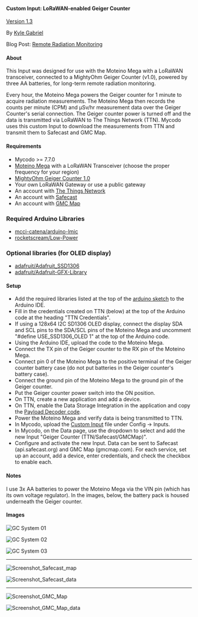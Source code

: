 #### Custom Input: LoRaWAN-enabled Geiger Counter

[Version 1.3](https://github.com/kizniche/Mycodo-custom/blob/master/custom_inputs/geiger%20counter/CHANGELOG.md)

By [Kyle Gabriel](https://kylegabriel.com/)

Blog Post: [Remote Radiation Monitoring](https://kylegabriel.com/projects/2019/08/remote-radiation-monitoring.html)

#### About

This Input was designed for use with the Moteino Mega with a LoRaWAN
transceiver, connected to a MightyOhm Geiger Counter (v1.0), powered by three
AA batteries, for long-term remote radiation monitoring.

Every hour, the Moteino Mega powers the Geiger counter for 1 minute to acquire
radiation measurements. The Moteino Mega then records the counts per minute
(CPM) and μSv/hr measurement data over the Geiger Counter's serial connection.
The Geiger counter power is turned off and the data is transmitted via LoRaWAN
to The Things Network (TTN). Mycodo uses this custom Input to download the
measurements from TTN and transmit them to Safecast and GMC Map.

#### Requirements

* Mycodo >= 7.7.0
* [Moteino Mega](https://lowpowerlab.com/shop/product/119) with a LoRaWAN Transceiver (choose the proper frequency for your region)
* [MightyOhm Geiger Counter 1.0](https://mightyohm.com/blog/products/geiger-counter/)
* Your own LoRaWAN Gateway or use a public gateway
* An account with [The Things Network](https://www.thethingsnetwork.org/)
* An account with [Safecast](https://api.safecast.org)
* An account with [GMC Map](https://www.gmcmap.com/)

### Required Arduino Libraries

* [mcci-catena/arduino-lmic](https://github.com/mcci-catena/arduino-lmic)
* [rocketscream/Low-Power](https://github.com/rocketscream/Low-Power)

### Optional libraries (for OLED display)

* [adafruit/Adafruit_SSD1306](https://github.com/adafruit/Adafruit_SSD1306)
* [adafruit/Adafruit-GFX-Library](https://github.com/adafruit/Adafruit-GFX-Library)

#### Setup

* Add the required libraries listed at the top of the [arduino sketch](https://raw.githubusercontent.com/kizniche/Mycodo-custom/master/custom_inputs/geiger%20counter/arduino_sketch_geiger_counter_moteino_mega_lora/arduino_sketch_geiger_counter_moteino_mega_lora.ino) to the Arduino IDE.
* Fill in the credentials created on TTN (below) at the top of the Arduino code at the heading "TTN Credentials".
* If using a 128x64 I2C SD1306 OLED display, connect the display SDA and SCL pins to the SDA/SCL pins of the Moteino Mega and uncomment "#define USE_SSD1306_OLED 1" at the top of the Arduino code.
* Using the Arduino IDE, upload the code to the Moteino Mega.
* Connect the TX pin of the Geiger counter to the RX pin of the Moteino Mega.
* Connect pin 0 of the Moteino Mega to the positive terminal of the Geiger counter battery case (do not put batteries in the Geiger counter's battery case).
* Connect the ground pin of the Moteino Mega to the ground pin of the Geiger counter. 
* Put the Geiger counter power switch into the ON position.
* On TTN, create a new application and add a device.
* On TTN, enable the Data Storage Integration in the application and copy the [Payload Decoder code](https://raw.githubusercontent.com/kizniche/Mycodo-custom/master/custom_inputs/geiger%20counter/payload_decoder_the_things_network_app.java).
* Power the Moteino Mega and verify data is being transmitted to TTN.
* In Mycodo, upload the [Custom Input](https://raw.githubusercontent.com/kizniche/Mycodo-custom/master/custom_inputs/geiger%20counter/mycodo_custom_input_ttn_data_storage_geiger_counter.py) file under Config -> Inputs.
* In Mycodo, on the Data page, use the dropdown to select and add the new Input "Geiger Counter (TTN/Safecast/GMCMap)".
* Configure and activate the new Input. Data can be sent to Safecast (api.safecast.org) and GMC Map (gmcmap.com). For each service, set up an account, add a device, enter credentials, and check the checkbox to enable each.

#### Notes

I use 3x AA batteries to power the Moteino Mega via the VIN pin (which has its own voltage regulator). In the images, below, the battery pack is housed underneath the Geiger counter.

#### Images

![GC System 01](https://raw.githubusercontent.com/kizniche/Mycodo-custom-inputs/master/geiger%20counter/images/GC_System_01.jpg)

![GC System 02](https://raw.githubusercontent.com/kizniche/Mycodo-custom-inputs/master/geiger%20counter/images/GC_System_02.jpg)

![GC System 03](https://raw.githubusercontent.com/kizniche/Mycodo-custom-inputs/master/geiger%20counter/images/GC_System_03.jpg)

---

![Screenshot_Safecast_map](https://raw.githubusercontent.com/kizniche/Mycodo-custom-inputs/master/geiger%20counter/images/Screenshot_Safecast_map.png)

![Screenshot_Safecast_data](https://raw.githubusercontent.com/kizniche/Mycodo-custom-inputs/master/geiger%20counter/images/Screenshot_Safecast_data.png)

---

![Screenshot_GMC_Map](https://raw.githubusercontent.com/kizniche/Mycodo-custom-inputs/master/geiger%20counter/images/Screenshot_GMC_Map.png)

![Screenshot_GMC_Map_data](https://raw.githubusercontent.com/kizniche/Mycodo-custom-inputs/master/geiger%20counter/images/Screenshot_GMC_Map_data.png)

